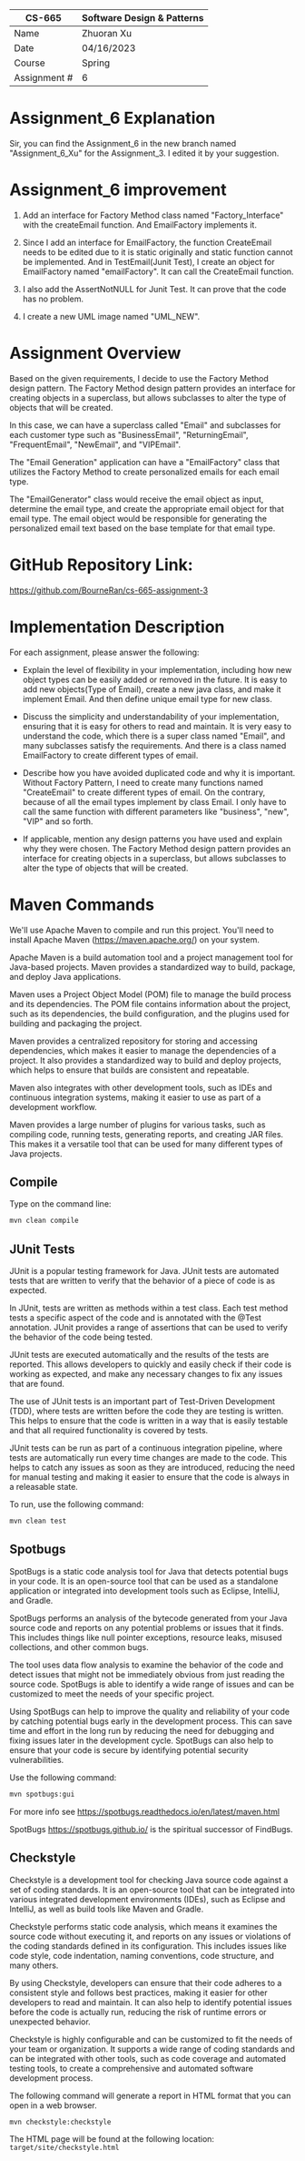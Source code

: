 
| CS-665       | Software Design & Patterns |
|--------------|----------------------------|
| Name         | Zhuoran Xu                 |
| Date         | 04/16/2023                 |
| Course       | Spring                     |
| Assignment # | 6                          |

# Assignment_6 Explanation
Sir, you can find the Assignment_6 in the new branch named "Assignment_6_Xu" for the Assignment_3.
I edited it by your suggestion.
# Assignment_6 improvement
1. Add an interface for Factory Method class named "Factory_Interface" with the createEmail function. And EmailFactory implements it.

2. Since I add an interface for EmailFactory, the function CreateEmail needs to be edited due to it is static originally and static function cannot be implemented.
And in TestEmail(Junit Test), I create an object for EmailFactory named "emailFactory". It can call the CreateEmail function.
3. I also add the AssertNotNULL for Junit Test. It can prove that the code has no problem.
4. I create a new UML image named "UML_NEW".




# Assignment Overview
Based on the given requirements, I decide to use the Factory Method design pattern. The Factory Method design pattern provides an interface for creating objects in a superclass, but allows subclasses to alter the type of objects that will be created.

In this case, we can have a superclass called "Email" and subclasses for each customer type such as "BusinessEmail", "ReturningEmail", "FrequentEmail", "NewEmail", and "VIPEmail".

The "Email Generation" application can have a "EmailFactory" class that utilizes the Factory Method to create personalized emails for each email type. 

The "EmailGenerator" class would receive the email object as input, determine the email type, and create the appropriate email object for that email type. The email object would be responsible for generating the personalized email text based on the base template for that email type.

# GitHub Repository Link:
https://github.com/BourneRan/cs-665-assignment-3

# Implementation Description 


For each assignment, please answer the following:

- Explain the level of flexibility in your implementation, including how new object types can
be easily added or removed in the future.
It is easy to add new objects(Type of Email), create a new java class, and make it implement Email. And then define unique email type for new class.



- Discuss the simplicity and understandability of your implementation, ensuring that it is
easy for others to read and maintain.
It is very easy to understand the code, which there is a super class named "Email", and many subclasses satisfy the requirements.
And there is a class named EmailFactory to create different types of email.


- Describe how you have avoided duplicated code and why it is important.
Without Factory Pattern, I need to create many functions named "CreateEmail" to create different types of email.
On the contrary, because of all the email types implement by class Email. I only have to call the same function with different parameters like "business", "new", "VIP" and so forth.


- If applicable, mention any design patterns you have used and explain why they were
chosen.
The Factory Method design pattern provides an interface for creating objects in a superclass, but allows subclasses to alter the type of objects that will be created.



# Maven Commands

We'll use Apache Maven to compile and run this project. You'll need to install Apache Maven (https://maven.apache.org/) on your system. 

Apache Maven is a build automation tool and a project management tool for Java-based projects. Maven provides a standardized way to build, package, and deploy Java applications.

Maven uses a Project Object Model (POM) file to manage the build process and its dependencies. The POM file contains information about the project, such as its dependencies, the build configuration, and the plugins used for building and packaging the project.

Maven provides a centralized repository for storing and accessing dependencies, which makes it easier to manage the dependencies of a project. It also provides a standardized way to build and deploy projects, which helps to ensure that builds are consistent and repeatable.

Maven also integrates with other development tools, such as IDEs and continuous integration systems, making it easier to use as part of a development workflow.

Maven provides a large number of plugins for various tasks, such as compiling code, running tests, generating reports, and creating JAR files. This makes it a versatile tool that can be used for many different types of Java projects.

## Compile
Type on the command line: 

```bash
mvn clean compile
```



## JUnit Tests
JUnit is a popular testing framework for Java. JUnit tests are automated tests that are written to verify that the behavior of a piece of code is as expected.

In JUnit, tests are written as methods within a test class. Each test method tests a specific aspect of the code and is annotated with the @Test annotation. JUnit provides a range of assertions that can be used to verify the behavior of the code being tested.

JUnit tests are executed automatically and the results of the tests are reported. This allows developers to quickly and easily check if their code is working as expected, and make any necessary changes to fix any issues that are found.

The use of JUnit tests is an important part of Test-Driven Development (TDD), where tests are written before the code they are testing is written. This helps to ensure that the code is written in a way that is easily testable and that all required functionality is covered by tests.

JUnit tests can be run as part of a continuous integration pipeline, where tests are automatically run every time changes are made to the code. This helps to catch any issues as soon as they are introduced, reducing the need for manual testing and making it easier to ensure that the code is always in a releasable state.

To run, use the following command:
```bash
mvn clean test
```


## Spotbugs 

SpotBugs is a static code analysis tool for Java that detects potential bugs in your code. It is an open-source tool that can be used as a standalone application or integrated into development tools such as Eclipse, IntelliJ, and Gradle.

SpotBugs performs an analysis of the bytecode generated from your Java source code and reports on any potential problems or issues that it finds. This includes things like null pointer exceptions, resource leaks, misused collections, and other common bugs.

The tool uses data flow analysis to examine the behavior of the code and detect issues that might not be immediately obvious from just reading the source code. SpotBugs is able to identify a wide range of issues and can be customized to meet the needs of your specific project.

Using SpotBugs can help to improve the quality and reliability of your code by catching potential bugs early in the development process. This can save time and effort in the long run by reducing the need for debugging and fixing issues later in the development cycle. SpotBugs can also help to ensure that your code is secure by identifying potential security vulnerabilities.

Use the following command:

```bash
mvn spotbugs:gui 
```

For more info see 
https://spotbugs.readthedocs.io/en/latest/maven.html

SpotBugs https://spotbugs.github.io/ is the spiritual successor of FindBugs.


## Checkstyle 

Checkstyle is a development tool for checking Java source code against a set of coding standards. It is an open-source tool that can be integrated into various integrated development environments (IDEs), such as Eclipse and IntelliJ, as well as build tools like Maven and Gradle.

Checkstyle performs static code analysis, which means it examines the source code without executing it, and reports on any issues or violations of the coding standards defined in its configuration. This includes issues like code style, code indentation, naming conventions, code structure, and many others.

By using Checkstyle, developers can ensure that their code adheres to a consistent style and follows best practices, making it easier for other developers to read and maintain. It can also help to identify potential issues before the code is actually run, reducing the risk of runtime errors or unexpected behavior.

Checkstyle is highly configurable and can be customized to fit the needs of your team or organization. It supports a wide range of coding standards and can be integrated with other tools, such as code coverage and automated testing tools, to create a comprehensive and automated software development process.

The following command will generate a report in HTML format that you can open in a web browser. 

```bash
mvn checkstyle:checkstyle
```

The HTML page will be found at the following location:
`target/site/checkstyle.html`




